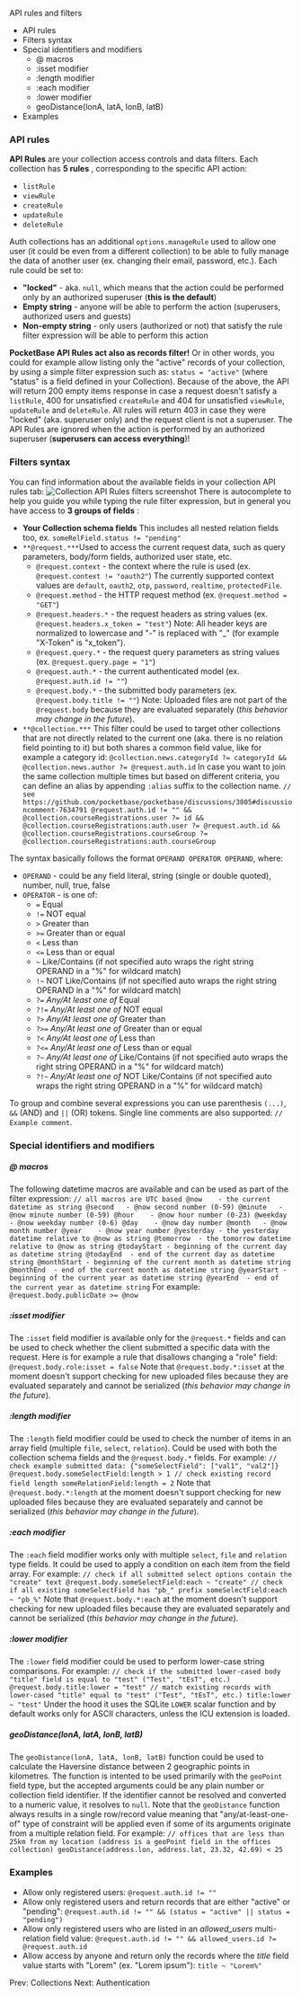 API rules and filters
  * API rules
  * Filters syntax
  * Special identifiers and modifiers
    * @ macros
    * :isset modifier
    * :length modifier
    * :each modifier
    * :lower modifier
    * geoDistance(lonA, latA, lonB, latB)
  * Examples


###  API rules 
**API Rules** are your collection access controls and data filters.
Each collection has **5 rules** , corresponding to the specific API action:
  * `listRule`
  * `viewRule`
  * `createRule`
  * `updateRule`
  * `deleteRule`


Auth collections has an additional `options.manageRule` used to allow one user (it could be even from a different collection) to be able to fully manage the data of another user (ex. changing their email, password, etc.).
Each rule could be set to:
  * **"locked"** - aka. `null`, which means that the action could be performed only by an authorized superuser (**this is the default**)
  * **Empty string** - anyone will be able to perform the action (superusers, authorized users and guests)
  * **Non-empty string** - only users (authorized or not) that satisfy the rule filter expression will be able to perform this action


**PocketBase API Rules act also as records filter!** Or in other words, you could for example allow listing only the "active" records of your collection, by using a simple filter expression such as: `status = "active"` (where "status" is a field defined in your Collection).
Because of the above, the API will return 200 empty items response in case a request doesn't satisfy a `listRule`, 400 for unsatisfied `createRule` and 404 for unsatisfied `viewRule`, `updateRule` and `deleteRule`. All rules will return 403 in case they were "locked" (aka. superuser only) and the request client is not a superuser.
The API Rules are ignored when the action is performed by an authorized superuser (**superusers can access everything**)!
###  Filters syntax 
You can find information about the available fields in your collection API rules tab:
![Collection API Rules filters screenshot](https://pocketbase.io/images/screenshots/collection-rules.png)
There is autocomplete to help you guide you while typing the rule filter expression, but in general you have access to **3 groups of fields** :
  * **Your Collection schema fields** This includes all nested relation fields too, ex. `someRelField.status != "pending"`
  * `**@request.***`Used to access the current request data, such as query parameters, body/form fields, authorized user state, etc.
    * `@request.context` - the context where the rule is used (ex. `@request.context != "oauth2"`) The currently supported context values are `default`, `oauth2`, `otp`, `password`, `realtime`, `protectedFile`.
    * `@request.method` - the HTTP request method (ex. `@request.method = "GET"`)
    * `@request.headers.*` - the request headers as string values (ex. `@request.headers.x_token = "test"`) Note: All header keys are normalized to lowercase and "-" is replaced with "_" (for example "X-Token" is "x_token").
    * `@request.query.*` - the request query parameters as string values (ex. `@request.query.page = "1"`)
    * `@request.auth.*` - the current authenticated model (ex. `@request.auth.id != ""`)
    * `@request.body.*` - the submitted body parameters (ex. `@request.body.title != ""`) Note: Uploaded files are not part of the `@request.body` because they are evaluated separately (_this behavior may change in the future_).
  * `**@collection.***`
This filter could be used to target other collections that are not directly related to the current one (aka. there is no relation field pointing to it) but both shares a common field value, like for example a category id:
`@collection.news.categoryId ?= categoryId && @collection.news.author ?= @request.auth.id`
In case you want to join the same collection multiple times but based on different criteria, you can define an alias by appending `:alias` suffix to the collection name.
`// see https://github.com/pocketbase/pocketbase/discussions/3805#discussioncomment-7634791 @request.auth.id != "" && @collection.courseRegistrations.user ?= id && @collection.courseRegistrations:auth.user ?= @request.auth.id && @collection.courseRegistrations.courseGroup ?= @collection.courseRegistrations:auth.courseGroup`


The syntax basically follows the format `OPERAND OPERATOR OPERAND`, where:
  * `OPERAND` - could be any field literal, string (single or double quoted), number, null, true, false
  * `OPERATOR` - is one of: 
    * `=` Equal
    * `!=` NOT equal
    * `>` Greater than
    * `>=` Greater than or equal
    * `<` Less than
    * `<=` Less than or equal
    * `~` Like/Contains (if not specified auto wraps the right string OPERAND in a "%" for wildcard match)
    * `!~` NOT Like/Contains (if not specified auto wraps the right string OPERAND in a "%" for wildcard match)
    * `?=` _Any/At least one of_ Equal
    * `?!=` _Any/At least one of_ NOT equal
    * `?>` _Any/At least one of_ Greater than
    * `?>=` _Any/At least one of_ Greater than or equal
    * `?<` _Any/At least one of_ Less than
    * `?<=` _Any/At least one of_ Less than or equal
    * `?~` _Any/At least one of_ Like/Contains (if not specified auto wraps the right string OPERAND in a "%" for wildcard match)
    * `?!~` _Any/At least one of_ NOT Like/Contains (if not specified auto wraps the right string OPERAND in a "%" for wildcard match)


To group and combine several expressions you can use parenthesis `(...)`, `&&` (AND) and `||` (OR) tokens.
Single line comments are also supported: `// Example comment`.
###  Special identifiers and modifiers 
#####  @ macros 
The following datetime macros are available and can be used as part of the filter expression:
`// all macros are UTC based @now    - the current datetime as string @second   - @now second number (0-59) @minute   - @now minute number (0-59) @hour    - @now hour number (0-23) @weekday  - @now weekday number (0-6) @day    - @now day number @month   - @now month number @year    - @now year number @yesterday - the yesterday datetime relative to @now as string @tomorrow  - the tomorrow datetime relative to @now as string @todayStart - beginning of the current day as datetime string @todayEnd  - end of the current day as datetime string @monthStart - beginning of the current month as datetime string @monthEnd  - end of the current month as datetime string @yearStart - beginning of the current year as datetime string @yearEnd  - end of the current year as datetime string`
For example:
`@request.body.publicDate >= @now`
#####  :isset modifier 
The `:isset` field modifier is available only for the `@request.*` fields and can be used to check whether the client submitted a specific data with the request. Here is for example a rule that disallows changing a "role" field:
`@request.body.role:isset = false`
Note that `@request.body.*:isset` at the moment doesn't support checking for new uploaded files because they are evaluated separately and cannot be serialized (_this behavior may change in the future_).
#####  :length modifier 
The `:length` field modifier could be used to check the number of items in an array field (multiple `file`, `select`, `relation`). Could be used with both the collection schema fields and the `@request.body.*` fields. For example:
`// check example submitted data: {"someSelectField": ["val1", "val2"]} @request.body.someSelectField:length > 1 // check existing record field length someRelationField:length = 2`
Note that `@request.body.*:length` at the moment doesn't support checking for new uploaded files because they are evaluated separately and cannot be serialized (_this behavior may change in the future_).
#####  :each modifier 
The `:each` field modifier works only with multiple `select`, `file` and `relation` type fields. It could be used to apply a condition on each item from the field array. For example:
`// check if all submitted select options contain the "create" text @request.body.someSelectField:each ~ "create" // check if all existing someSelectField has "pb_" prefix someSelectField:each ~ "pb_%"`
Note that `@request.body.*:each` at the moment doesn't support checking for new uploaded files because they are evaluated separately and cannot be serialized (_this behavior may change in the future_).
#####  :lower modifier 
The `:lower` field modifier could be used to perform lower-case string comparisons. For example:
`// check if the submitted lower-cased body "title" field is equal to "test" ("Test", "tEsT", etc.) @request.body.title:lower = "test" // match existing records with lower-cased "title" equal to "test" ("Test", "tEsT", etc.) title:lower ~ "test"`
Under the hood it uses the SQLite `LOWER` scalar function and by default works only for ASCII characters, unless the ICU extension is loaded.
#####  geoDistance(lonA, latA, lonB, latB) 
The `geoDistance(lonA, latA, lonB, latB)` function could be used to calculate the Haversine distance between 2 geographic points in kilometres.
The function is intented to be used primarily with the `geoPoint` field type, but the accepted arguments could be any plain number or collection field identifier. If the identifier cannot be resolved and converted to a numeric value, it resolves to `null`. Note that the `geoDistance` function always results in a single row/record value meaning that "any/at-least-one-of" type of constraint will be applied even if some of its arguments originate from a multiple relation field.
For example:
`// offices that are less than 25km from my location (address is a geoPoint field in the offices collection) geoDistance(address.lon, address.lat, 23.32, 42.69) < 25`
###  Examples 
  * Allow only registered users: 
`@request.auth.id != ""`
  * Allow only registered users and return records that are either "active" or "pending": 
`@request.auth.id != "" && (status = "active" || status = "pending")`
  * Allow only registered users who are listed in an _allowed_users_ multi-relation field value: 
`@request.auth.id != "" && allowed_users.id ?= @request.auth.id`
  * Allow access by anyone and return only the records where the _title_ field value starts with "Lorem" (ex. "Lorem ipsum"): 
`title ~ "Lorem%"`


Prev: Collections Next: Authentication

